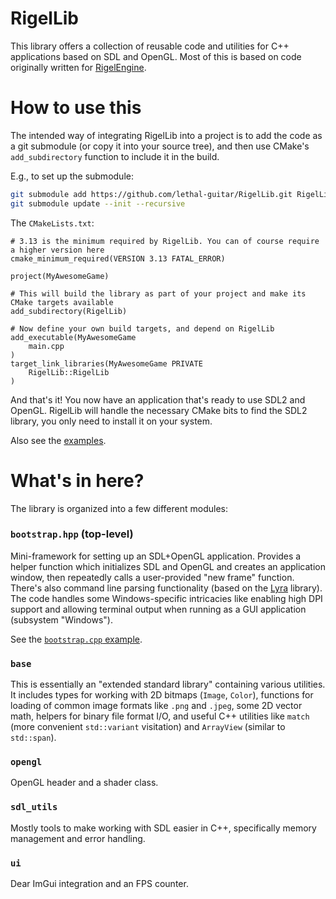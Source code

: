 # RigelLib

This library offers a collection of reusable code and utilities for C++ applications based on SDL and OpenGL. Most of this is based on code originally written for [RigelEngine](https://github.com/lethal-guitar/RigelEngine).


# How to use this

The intended way of integrating RigelLib into a project is to add the code as a git submodule (or copy it into your source tree), and then use CMake's `add_subdirectory` function to include it in the build. 

E.g., to set up the submodule:

```bash
git submodule add https://github.com/lethal-guitar/RigelLib.git RigelLib
git submodule update --init --recursive
```

The `CMakeLists.txt`:

```
# 3.13 is the minimum required by RigelLib. You can of course require a higher version here
cmake_minimum_required(VERSION 3.13 FATAL_ERROR)

project(MyAwesomeGame)

# This will build the library as part of your project and make its CMake targets available
add_subdirectory(RigelLib)

# Now define your own build targets, and depend on RigelLib
add_executable(MyAwesomeGame
    main.cpp
)
target_link_libraries(MyAwesomeGame PRIVATE
    RigelLib::RigelLib
)
```

And that's it! You now have an application that's ready to use SDL2 and OpenGL. RigelLib will handle the necessary CMake bits to find the SDL2 library, you only need to install it on your system.

Also see the [examples](/examples).

# What's in here?

The library is organized into a few different modules:

### `bootstrap.hpp` (top-level)

Mini-framework for setting up an SDL+OpenGL application. Provides a helper function which initializes SDL and OpenGL and creates an application window, then repeatedly calls a user-provided "new frame" function.
There's also command line parsing functionality (based on the [Lyra](https://github.com/bfgroup/Lyra) library).
The code handles some Windows-specific intricacies like enabling high DPI support and allowing terminal output when running as a GUI application (subsystem "Windows").

See the [`bootstrap.cpp` example](/examples/bootstrap.cpp).

### `base`

This is essentially an "extended standard library" containing various utilities. It includes types for working with 2D bitmaps (`Image`, `Color`), functions for loading of common image formats like `.png` and `.jpeg`, some 2D vector math, helpers for binary file format I/O, and useful C++ utilities like `match` (more convenient `std::variant` visitation) and `ArrayView` (similar to `std::span`).

### `opengl`

OpenGL header and a shader class.

### `sdl_utils`

Mostly tools to make working with SDL easier in C++, specifically memory management and error handling.

### `ui`

Dear ImGui integration and an FPS counter.


